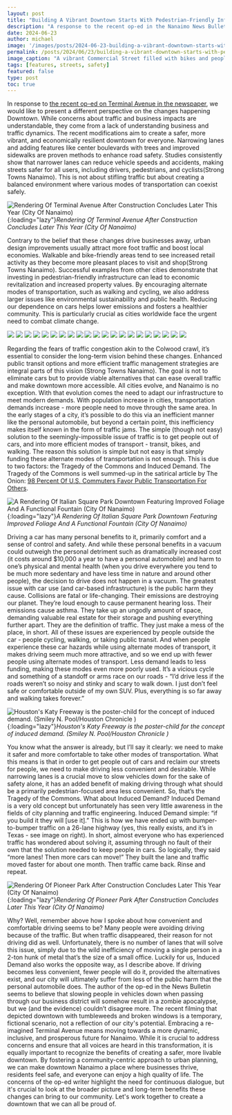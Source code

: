 ```yaml
---
layout: post
title: "Building A Vibrant Downtown Starts With Pedestrian-Friendly Infrastructure"
description: "A response to the recent op-ed in the Nanaimo News Bulletin. Narrow lanes and pedestrian-friendly improvements on Terminal Avenue and Nicol Street enhance safety, boost local economies, and promote environmental sustainability."
date: 2024-06-23
author: michael
image: '/images/posts/2024-06-23-building-a-vibrant-downtown-starts-with-pedestrian-friendly-infrastructure/commercial-street-bikes.jpg'
permalink: /posts/2024/06/23/building-a-vibrant-downtown-starts-with-pedestrian-friendly-infrastructure
image_caption: "A vibrant Commercial Street filled with bikes and people. Our most valuable streetscapes are often overrun by cars, but they can be transformed into vibrant, people-friendly spaces. (Strong Towns Nanaimo)"
tags: [features, streets, safety]
featured: false
type: post
toc: true
---
```


In response to [the recent op-ed on Terminal Avenue in the newspaper](https://www.nanaimobulletin.com/opinion/letter-to-the-editor-nanaimos-terminal-avenue-lanes-too-narrow-7373717), we would like to present a different perspective on the changes happening Downtown. While concerns about traffic and business impacts are understandable, they come from a lack of understanding business and traffic dynamics. The recent modifications aim to create a safer, more vibrant, and economically resilient downtown for everyone.
Narrowing lanes and adding features like center boulevards with trees and improved sidewalks are proven methods to enhance road safety. Studies consistently show that narrower lanes can reduce vehicle speeds and accidents, making streets safer for all users, including drivers, pedestrians, and cyclists​ (Strong Towns Nanaimo)​. This is not about stifling traffic but about creating a balanced environment where various modes of transportation can coexist safely.

![Rendering Of Terminal Avenue After Construction Concludes Later This Year (City Of Nanaimo)]({{site.baseurl}}/images/posts/2024-06-23-building-a-vibrant-downtown-starts-with-pedestrian-friendly-infrastructure/terminal-ave.jpg){:loading="lazy"}*Rendering Of Terminal Avenue After Construction Concludes Later This Year (City Of Nanaimo)*

Contrary to the belief that these changes drive businesses away, urban design improvements usually attract more foot traffic and boost local economies. Walkable and bike-friendly areas tend to see increased retail activity as they become more pleasant places to visit and shop​ (Strong Towns Nanaimo)​. Successful examples from other cities demonstrate that investing in pedestrian-friendly infrastructure can lead to economic revitalization and increased property values. By encouraging alternate modes of transportation, such as walking and cycling, we also address larger issues like environmental sustainability and public health. Reducing our dependence on cars helps lower emissions and fosters a healthier community. This is particularly crucial as cities worldwide face the urgent need to combat climate change.

<div class="gallery-box">
    <div class="gallery">
        <img src="/images/posts/2024-06-23-building-a-vibrant-downtown-starts-with-pedestrian-friendly-infrastructure/terminal-ave-construction-1-min.jpg" loading="lazy">
        <img src="/images/posts/2024-06-23-building-a-vibrant-downtown-starts-with-pedestrian-friendly-infrastructure/terminal-ave-construction-2-min.jpg" loading="lazy">
        <img src="/images/posts/2024-06-23-building-a-vibrant-downtown-starts-with-pedestrian-friendly-infrastructure/terminal-ave-construction-3-min.jpg" loading="lazy">
        <img src="/images/posts/2024-06-23-building-a-vibrant-downtown-starts-with-pedestrian-friendly-infrastructure/terminal-ave-construction-4-min.jpg" loading="lazy">
        <img src="/images/posts/2024-06-23-building-a-vibrant-downtown-starts-with-pedestrian-friendly-infrastructure/terminal-ave-construction-5-min.jpg" loading="lazy">
        <img src="/images/posts/2024-06-23-building-a-vibrant-downtown-starts-with-pedestrian-friendly-infrastructure/terminal-ave-construction-6-min.jpg" loading="lazy">
        <img src="/images/posts/2024-06-23-building-a-vibrant-downtown-starts-with-pedestrian-friendly-infrastructure/terminal-ave-construction-7-min.jpg" loading="lazy">
        <img src="/images/posts/2024-06-23-building-a-vibrant-downtown-starts-with-pedestrian-friendly-infrastructure/terminal-ave-construction-8-min.jpg" loading="lazy">
        <img src="/images/posts/2024-06-23-building-a-vibrant-downtown-starts-with-pedestrian-friendly-infrastructure/terminal-ave-construction-9-min.jpg" loading="lazy">
        <img src="/images/posts/2024-06-23-building-a-vibrant-downtown-starts-with-pedestrian-friendly-infrastructure/terminal-ave-construction-10-min.jpg" loading="lazy">
        <img src="/images/posts/2024-06-23-building-a-vibrant-downtown-starts-with-pedestrian-friendly-infrastructure/terminal-ave-construction-11-min.jpg" loading="lazy">
        <img src="/images/posts/2024-06-23-building-a-vibrant-downtown-starts-with-pedestrian-friendly-infrastructure/terminal-ave-construction-12-min.jpg" loading="lazy">
        <img src="/images/posts/2024-06-23-building-a-vibrant-downtown-starts-with-pedestrian-friendly-infrastructure/terminal-ave-construction-13-min.jpg" loading="lazy">
        <img src="/images/posts/2024-06-23-building-a-vibrant-downtown-starts-with-pedestrian-friendly-infrastructure/terminal-ave-construction-14-min.jpg" loading="lazy">
        <img src="/images/posts/2024-06-23-building-a-vibrant-downtown-starts-with-pedestrian-friendly-infrastructure/terminal-ave-construction-15-min.jpg" loading="lazy">
        <img src="/images/posts/2024-06-23-building-a-vibrant-downtown-starts-with-pedestrian-friendly-infrastructure/terminal-ave-construction-16-min.jpg" loading="lazy">
        <img src="/images/posts/2024-06-23-building-a-vibrant-downtown-starts-with-pedestrian-friendly-infrastructure/terminal-ave-construction-17-min.jpg" loading="lazy">
        <img src="/images/posts/2024-06-23-building-a-vibrant-downtown-starts-with-pedestrian-friendly-infrastructure/terminal-ave-construction-18-min.jpg" loading="lazy">
        <img src="/images/posts/2024-06-23-building-a-vibrant-downtown-starts-with-pedestrian-friendly-infrastructure/terminal-ave-construction-19-min.jpg" loading="lazy">
        <img src="/images/posts/2024-06-23-building-a-vibrant-downtown-starts-with-pedestrian-friendly-infrastructure/terminal-ave-construction-20-min.jpg" loading="lazy">
        <img src="/images/posts/2024-06-23-building-a-vibrant-downtown-starts-with-pedestrian-friendly-infrastructure/terminal-ave-construction-21-min.jpg" loading="lazy">
    </div>
</div>

Regarding the fears of traffic congestion akin to the Colwood crawl, it’s essential to consider the long-term vision behind these changes. Enhanced public transit options and more efficient traffic management strategies are integral parts of this vision​ (Strong Towns Nanaimo)​. The goal is not to eliminate cars but to provide viable alternatives that can ease overall traffic and make downtown more accessible. All cities evolve, and Nanaimo is no exception. With that evolution comes the need to adapt our infrastructure to meet modern demands.  With population increase in cities, transportation demands increase - more people need to move through the same area. In the early stages of a city, it’s possible to do this via an inefficient manner like the personal automobile, but beyond a certain point, this inefficiency makes itself known in the form of traffic jams. The simple (though not easy) solution to the seemingly-impossible issue of traffic is to get people out of cars, and into more efficient modes of transport - transit, bikes, and walking. The reason this solution is simple but not easy is that simply funding these alternate modes of transportation is not enough. This is due to two factors: the Tragedy of the Commons and Induced Demand. The Tragedy of the Commons is well summed-up in the satirical article by The Onion: [98 Percent Of U.S. Commuters Favor Public Transportation For Others](https://www.theonion.com/report-98-percent-of-u-s-commuters-favor-public-trans-1819565837).

![A Rendering Of Italian Square Park Downtown Featuring Improved Foliage And A Functional Fountain (City Of Nanaimo)]({{site.baseurl}}/images/posts/2024-06-23-building-a-vibrant-downtown-starts-with-pedestrian-friendly-infrastructure/italian-square-park.jpg){:loading="lazy"}*A Rendering Of Italian Square Park Downtown Featuring Improved Foliage And A Functional Fountain (City Of Nanaimo)*

Driving a car has many personal benefits to it, primarily comfort and a sense of control and safety. And while these personal benefits in a vacuum could outweigh the personal detriment such as dramatically increased cost (it costs around $10,000 a year to have a personal automobile) and harm to one’s physical and mental health (when you drive everywhere you tend to be much more sedentary and have less time in nature and around other people), the decision to drive does not happen in a vacuum. The greatest issue with car use (and car-based infrastructure) is the public harm they cause. Collisions are fatal or life-changing. Their emissions are destroying our planet. They’re loud enough to cause permanent hearing loss. Their emissions cause asthma. They take up an ungodly amount of space, demanding valuable real estate for their storage and pushing everything further apart. They are the definition of traffic. They just make a mess of the place, in short. All of these issues are experienced by people outside the car - people cycling, walking, or taking public transit. And when people experience these car hazards while using alternate modes of transport, it makes driving seem much more attractive, and so we end up with fewer people using alternate modes of transport. Less demand leads to less funding, making these modes even more poorly used. It’s a vicious cycle and something of a standoff or arms race on our roads - “I’d drive less if the roads weren’t so noisy and stinky and scary to walk down. I just don’t feel safe or comfortable outside of my own SUV. Plus, everything is so far away and walking takes forever.” 

![Houston's Katy Freeway is the poster-child for the concept of induced demand. (Smiley N. Pool/Houston Chronicle
)]({{site.baseurl}}/images/posts/2024-06-23-building-a-vibrant-downtown-starts-with-pedestrian-friendly-infrastructure/highway.jpg){:loading="lazy"}*Houston's Katy Freeway is the poster-child for the concept of induced demand. (Smiley N. Pool/Houston Chronicle
)*

You know what the answer is already, but I’ll say it clearly: we need to make it safer and more comfortable to take other modes of transportation. What this means is that in order to get people out of cars and reclaim our streets for people, we need to make driving less convenient and desirable. While narrowing lanes is a crucial move to slow vehicles down for the sake of safety alone, it has an added benefit of making driving through what should be a primarily pedestrian-focused area less convenient. So, that’s the Tragedy of the Commons. What about Induced Demand? Induced Demand is a very old concept but unfortunately has seen very little awareness in the fields of city planning and traffic engineering. Induced Demand simple: “if you build it they will [use it].” This is how we have ended up with bumper-to-bumper traffic on a 26-lane highway (yes, this really exists, and it’s in Texas - see image on right). In short, almost everyone who has experienced traffic has wondered about solving it, assuming through no fault of their own that the solution needed to keep people in cars. So logically, they said “more lanes! Then more cars can move!” They built the lane and traffic moved faster for about one month. Then traffic came back. Rinse and repeat. 

![Rendering Of Pioneer Park After Construction Concludes Later This Year (City Of Nanaimo)]({{site.baseurl}}/images/posts/2024-06-23-building-a-vibrant-downtown-starts-with-pedestrian-friendly-infrastructure/pioneer-park.jpg){:loading="lazy"}*Rendering Of Pioneer Park After Construction Concludes Later This Year (City Of Nanaimo)*

Why? Well, remember above how I spoke about how convenient and comfortable driving seems to be? Many people were avoiding driving because of the traffic. But when traffic disappeared, their reason for not driving did as well. Unfortunately, there is no number of lanes that will solve this issue, simply due to the wild inefficiency of moving a single person in a 2-ton hunk of metal that’s the size of a small office.  Luckily for us, Induced Demand also works the opposite way, as I describe above. If driving becomes less convenient, fewer people will do it, provided the alternatives exist, and our city will ultimately suffer from less of the public harm that the personal automobile does.  The author of the op-ed in the News Bulletin seems to believe that slowing people in vehicles down when passing through our business district will somehow result in a zombie apocalypse, but we (and the evidence) couldn’t disagree more. The recent filming that depicted downtown with tumbleweeds and broken windows is a temporary, fictional scenario, not a reflection of our city's potential. Embracing a re-imagined Terminal Avenue means moving towards a more dynamic, inclusive, and prosperous future for Nanaimo. While it is crucial to address concerns and ensure that all voices are heard in this transformation, it is equally important to recognize the benefits of creating a safer, more livable downtown. By fostering a community-centric approach to urban planning, we can make downtown Nanaimo a place where businesses thrive, residents feel safe, and everyone can enjoy a high quality of life.  The concerns of the op-ed writer highlight the need for continuous dialogue, but it's crucial to look at the broader picture and long-term benefits these changes can bring to our community. Let's work together to create a downtown that we can all be proud of.
